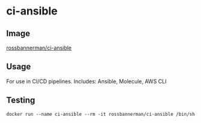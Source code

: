 # ci-ansible

## Image
[rossbannerman/ci-ansible](https://hub.docker.com/repository/docker/rossbannerman/ci-ansible)


## Usage
For use in CI/CD pipelines. Includes: Ansible, Molecule, AWS CLI

## Testing
`docker run --name ci-ansible --rm -it rossbannerman/ci-ansible /bin/sh`
